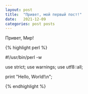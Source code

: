 ```yaml
---
layout: post
title:  "Привет, мой первый пост!"
date:   2021-12-09
categories: post posts
---
```

Привет, Мир!

{% highlight perl %}

#!/usr/bin/perl -w

use strict;
use warnings;
use utf8::all;

print "Hello, World!\n";

{% endhighlight %}

